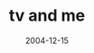 ---
layout: base.njk
title : 'tv and me' 
view_title : 'tv and me' 
year : '2004' 
date : '2004-12-15' 
img_file : '/drawing/tvandme.png' 
html_file : 'tvandme' 
next_html : 'imsolucky.html' 
year_order : '245' 
permalink : "title/{{html_file}}.html"
---